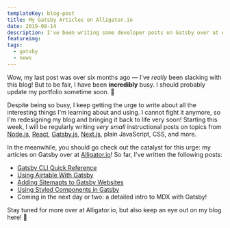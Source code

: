 ```yaml
---
templateKey: blog-post
title: My Gatsby Articles on Alligator.io
date: 2019-08-14
description: I've been writing some developer posts on Gatsby over at Alliator.io, and you should go check 'em out!
featureimg: 
tags:
  - gatsby
  - news
---
```


Wow, my last post was over six months ago — I've *really* been slacking with this blog! But to be fair, I have been **incredibly** busy. I should probably update my portfolio sometime soon. 🤣

Despite being so busy, I keep getting the urge to write about all the interesting things I'm learning about and using. I cannot fight it anymore, so I'm redesigning my blog and bringing it back to life very soon! Starting this week, I will be regularly writing *very small* instructional posts on topics from [Node.js](https://nodejs.org/en/), [React](https://reactjs.org/), [Gatsby.js](https://www.gatsbyjs.org/), [Next.js](https://nextjs.org/), plain JavaScript, CSS, and more.

In the meanwhile, you should go check out the catalyst for this urge: my articles on Gatsby over at [Alligator.io](https://alligator.io)! So far, I've written the following posts:

* [Gatsby CLI Quick Reference](https://alligator.io/gatsbyjs/gatsby-cli-quick-reference/)
* [Using Airtable With Gatsby](https://alligator.io/gatsbyjs/using-airtable-with-gatsby/)
* [Adding Sitemapts to Gatsby Websites](https://alligator.io/gatsbyjs/adding-sitemaps-to-gatsby/)
* [Using Styled Components in Gatsby](https://alligator.io/gatsbyjs/using-styled-components-in-gatsbyjs/)
* Coming in the next day or two: a detailed intro to MDX with Gatsby!

Stay tuned for more over at Alligator.io, but also keep an eye out on my blog here! 👀
